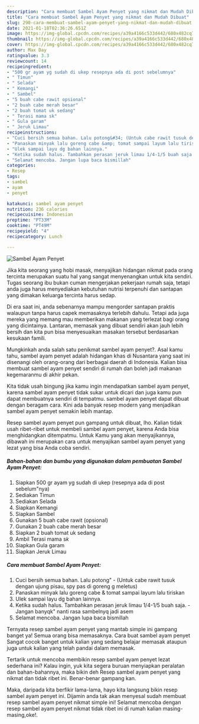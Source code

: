 ```yaml
---
description: "Cara membuat Sambel Ayam Penyet yang nikmat dan Mudah Dibuat"
title: "Cara membuat Sambel Ayam Penyet yang nikmat dan Mudah Dibuat"
slug: 290-cara-membuat-sambel-ayam-penyet-yang-nikmat-dan-mudah-dibuat
date: 2021-01-18T02:36:26.651Z
image: https://img-global.cpcdn.com/recipes/a39a4166c533d442/680x482cq70/sambel-ayam-penyet-foto-resep-utama.jpg
thumbnail: https://img-global.cpcdn.com/recipes/a39a4166c533d442/680x482cq70/sambel-ayam-penyet-foto-resep-utama.jpg
cover: https://img-global.cpcdn.com/recipes/a39a4166c533d442/680x482cq70/sambel-ayam-penyet-foto-resep-utama.jpg
author: Max Day
ratingvalue: 3.3
reviewcount: 14
recipeingredient:
- "500 gr ayam yg sudah di ukep resepnya ada di post sebelumnya"
- " Timun"
- " Selada"
- " Kemangi"
- " Sambel"
- "5 buah cabe rawit opsional"
- "2 buah cabe merah besar"
- "2 buah tomat uk sedang"
- " Terasi mama sk"
- " Gula garam"
- " Jeruk Limau"
recipeinstructions:
- "Cuci bersih semua bahan. Lalu potong&#34; (Untuk cabe rawit tusuk dengan ujung pisau, spy pas di goreng g meletus)"
- "Panaskan minyak lalu goreng cabe &amp; tomat sampai layum lalu tiriskan"
- "Ulek sampai layu dg bahan lainnya."
- "Ketika sudah halus. Tambahkan perasan jeruk limau 1/4-1/5 buah saja. Jangan banyqk&#34; nanti rasa sambelnyq jadi asem"
- "Selamat mencoba. Jangan lupa baca bismillah"
categories:
- Resep
tags:
- sambel
- ayam
- penyet

katakunci: sambel ayam penyet 
nutrition: 236 calories
recipecuisine: Indonesian
preptime: "PT33M"
cooktime: "PT49M"
recipeyield: "4"
recipecategory: Lunch

---
```



![Sambel Ayam Penyet](https://img-global.cpcdn.com/recipes/a39a4166c533d442/680x482cq70/sambel-ayam-penyet-foto-resep-utama.jpg)

Jika kita seorang yang hobi masak, menyajikan hidangan nikmat pada orang tercinta merupakan suatu hal yang sangat menyenangkan untuk kita sendiri. Tugas seorang ibu bukan cuman mengerjakan pekerjaan rumah saja, tetapi anda juga harus menyediakan kebutuhan nutrisi terpenuhi dan santapan yang dimakan keluarga tercinta harus sedap.

Di era  saat ini, anda sebenarnya mampu mengorder santapan praktis walaupun tanpa harus capek memasaknya terlebih dahulu. Tetapi ada juga mereka yang memang mau memberikan makanan yang terlezat bagi orang yang dicintainya. Lantaran, memasak yang dibuat sendiri akan jauh lebih bersih dan kita pun bisa menyesuaikan masakan tersebut berdasarkan kesukaan famili. 



Mungkinkah anda salah satu penikmat sambel ayam penyet?. Asal kamu tahu, sambel ayam penyet adalah hidangan khas di Nusantara yang saat ini disenangi oleh orang-orang dari berbagai daerah di Indonesia. Kalian bisa membuat sambel ayam penyet sendiri di rumah dan boleh jadi makanan kegemaranmu di akhir pekan.

Kita tidak usah bingung jika kamu ingin mendapatkan sambel ayam penyet, karena sambel ayam penyet tidak sukar untuk dicari dan juga kamu pun dapat membuatnya sendiri di tempatmu. sambel ayam penyet dapat dibuat dengan beragam cara. Kini ada banyak resep modern yang menjadikan sambel ayam penyet semakin lebih mantap.

Resep sambel ayam penyet pun gampang untuk dibuat, lho. Kalian tidak usah ribet-ribet untuk membeli sambel ayam penyet, karena Anda bisa menghidangkan ditempatmu. Untuk Kamu yang akan menyajikannya, dibawah ini merupakan cara untuk menyajikan sambel ayam penyet yang lezat yang bisa Anda coba sendiri.

<!--inarticleads1-->

##### Bahan-bahan dan bumbu yang digunakan dalam pembuatan Sambel Ayam Penyet:

1. Siapkan 500 gr ayam yg sudah di ukep (resepnya ada di post sebelum&#34;nya)
1. Sediakan  Timun
1. Sediakan  Selada
1. Siapkan  Kemangi
1. Siapkan  Sambel
1. Gunakan 5 buah cabe rawit (opsional)
1. Gunakan 2 buah cabe merah besar
1. Siapkan 2 buah tomat uk sedang
1. Ambil  Terasi mama s*k*
1. Siapkan  Gula garam
1. Siapkan  Jeruk Limau




<!--inarticleads2-->

##### Cara membuat Sambel Ayam Penyet:

1. Cuci bersih semua bahan. Lalu potong&#34; - (Untuk cabe rawit tusuk dengan ujung pisau, spy pas di goreng g meletus)
1. Panaskan minyak lalu goreng cabe &amp; tomat sampai layum lalu tiriskan
1. Ulek sampai layu dg bahan lainnya.
1. Ketika sudah halus. Tambahkan perasan jeruk limau 1/4-1/5 buah saja. - Jangan banyqk&#34; nanti rasa sambelnyq jadi asem
1. Selamat mencoba. Jangan lupa baca bismillah




Ternyata resep sambel ayam penyet yang mantab simple ini gampang banget ya! Semua orang bisa memasaknya. Cara buat sambel ayam penyet Sangat cocok banget untuk kalian yang sedang belajar memasak ataupun juga untuk kalian yang telah pandai dalam memasak.

Tertarik untuk mencoba membikin resep sambel ayam penyet lezat sederhana ini? Kalau ingin, yuk kita segera buruan menyiapkan peralatan dan bahan-bahannya, maka bikin deh Resep sambel ayam penyet yang nikmat dan tidak ribet ini. Benar-benar gampang kan. 

Maka, daripada kita berfikir lama-lama, hayo kita langsung bikin resep sambel ayam penyet ini. Dijamin anda tak akan menyesal sudah membuat resep sambel ayam penyet nikmat simple ini! Selamat mencoba dengan resep sambel ayam penyet nikmat tidak ribet ini di rumah kalian masing-masing,oke!.

